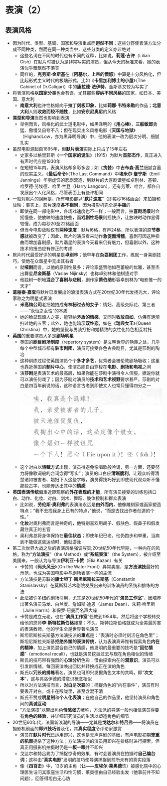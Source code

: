 # 表演（2）
## 表演风格
* 因为时代、类型、基调、国家和导演重点而**迥然不同**；这些分野使表演方法分成不同种类，然而在同一种类当中，这些分类的定义亦非绝对
  * 这些名词在不同的时代也有不同的诠释，比如说，**莉莲·吉许**（Lilian Gish）在默片时被认为是非常写实的演员，但从今天的标准来看，她的表演似乎飘飘然不落实
  * 同样的，**克劳斯·金斯基**在《**阿基尔，上帝的愤怒**》中算是十分风格化，但比起形式主义时代的极端形式，比如《**卡里加利博士的小屋**》（The Cabinet of Dr.Caligari）中的**康拉德·法伊特**，金斯基又较为写实了
* 将表演风格**以国家分类**也会有误，尤其那些**容纳不同风格**的国家，如日本、美国、意大利
  * **南意大利**也许性格倾向于**拉丁刻板印象**，比如**莉娜·韦特米勒**的作品；**北意大利**人则**收敛而较不随性**，比如**安东尼奥尼**的风格
* **类型和导演**当然也影响到表演
  * 举例而言，风格化的武士道电影中，如黑泽明的《**用心棒**》，**三船敏郎**勇猛、傲慢又自夸不凡；但在现实主义风格电影《**天国与地狱**》（HighandLow，亦为黑泽明导演）中，他的表演一改为层次分明、细腻扎实
* 虽然电影源起自1895年，但**默片表演**实际上只占了15年左右
  * 史家多以格里菲斯《**一个国家的诞生**》（1915）为默片**首部杰作**，真正进入有声时代应是1930年
  * 在短短15年内，表演风格却多彩多姿；如《**贪婪**》中**吉布森·高兰**细腻含蓄的现实主义，《**最后命令**》（The Last Command）中**埃米尔·詹宁斯**（Emil Jannings）华丽虚饰的悲剧营造，到默片的大喜剧谐星如卓别林、基顿、哈罗德·劳埃德、哈里·兰登（Harry Langdon），还有劳莱、哈台，都各自发展出个人化风格，尽管表面上有些许相同
* 一般对默片的误解是，所有电影都以“**默片速度**”（即每秒16格画面）来拍摄和放映；事实上，影片速度**各不相同**，因为摄影机完全是**手摇**的
  * 即使在同一部电影中，各场戏速度也不一样；一般而言，拍**喜剧场景**时会摇慢些，使放映的速度快些，而**戏剧性场景**则摇快点，让放映时动作显得较慢，成为每秒20至22格画面
  * 但当今电影放映仅有**两种速度**：默片l6格，有声24格，所以表演的原**节奏感**就被改变了；因此，默片的演员看来动作**急促而滑稽**，喜剧可因这种扭曲而增加喜剧感，默片谐星的表演今天看来仍有魅力，但喜剧以外，这种技术的扭曲应有修正的考虑
* 默片时代最受好评的明星是**卓别林**；他早年在**杂耍剧团**工作，练就一身喜剧技巧，使他在众谐星中无出其右者
  * 就**哑剧**而言，以他的原则性最多；评论家盛赞他如芭蕾般的优雅，甚至杰出舞星**尼金斯基**（Vaslav Nijinsky）也称卓别林和他棋逄对手
  * 他独树一帜地**混合了喜剧与悲剧**，剧作家**萧伯纳**形容卓别林为“电影惟一的天才”
* **葛丽泰·嘉宝**将默片已发展出的浪漫表演方式在20世纪30年代发扬光大，评论家称之为明星式表演
  * **米高梅公司**老把她拍成**有神秘过去的女子**：情妇、高级交际花、第三者——“永恒之女性”的本质
  * 她的脸显现惊人之美，能容纳**矛盾的情感**，又同时**收放自如**，仿佛有涟漪扫过她的五官；此外，她也能暗示**双性恋**，如在《**瑞典女王**》（Queen Christina）中，她的坚毅与男装打扮和她精致的女性化特色相互衬托
* **英国**的重要演员大多是**剧场明星**
  * 英国的**剧目剧场制度**（repertory system）是文明世界的艳羡之处，几乎每个中型城市都有**驻市剧团**，演员可接受各色古典剧目，尤其是莎剧的陶冶
  * 这种训练过程使英国演员个个**多才多艺**，优秀者会被伦敦剧场吸收；这里也靠近英国的**制片中心**，使演员能自由穿梭在**电影、剧场和电视**之间
  * 演**莎剧**是表演艺术的最高层，如果你能在莎剧中演得令人信服，据说你就可以演任何戏了；因为莎剧对演员的**技术和艺术视野**要求甚严，莎剧的对白是四百年前说的话，这种语言古老到即使文人也常只懂得四分之一
![](images/2023-04-19-19-22-27.png)
  * 这个对白以**诗赋方式**出现，演员得避免像唱歌般吟诵，另一方面，还要努力将像歌词般的台词念得“写实”；演员的口白应**清晰脆利**，让观众听得清楚诸如被害者、娼妇下人这些字眼，演员得技巧好到即使现代观众听不懂那些古字，也能传达出其中的**情感**
* **英国表演传统**偏重近距观察的**外在表现的才能**，所有演员接受的训练包括口白、动作、化妆、对白、剑术、舞蹈、肢体控制和群众表演
  * 比如说，**劳伦斯·奥利弗**的表演法永远是**由外而内**，他像雕刻家或画家塑造特点；“我不去找我身上已有的特点，”他说，“而是去找出作者创造的个性。”
  * **化妆**对奥利弗而言是神奇的，他特别喜欢用胡子、假肤色、假鼻子和假发藏住真正的五官
  * 奥利弗总将身体保持在**最佳状态**；即使年纪已老，他仍跑步和举重，当病到不能做这些运动时．他就游泳
* 笫二次世界大战之后的表演风格强调写实;20世纪50年代早期，一种内在的风格，称为“**方法演技**”（the Method）或“**系统表演**”（the System），被介绍至美国来，一般认为与导演**伊利亚·卡赞**（Elia Kazan）有关
  * 卡赞的《**码头风云**》（On the Water Front）异常卖座，是**方法演技**最好的示范，也成为美国电影中与剧场表演一样的主流
  * 方法演技是苏联的**康士坦丁·斯坦尼斯拉夫斯基**（Constantin Stanislavsky）在莫斯科艺术剧院发展出来的训练演员的系统和排练的方法
  * 此法被许多纽约剧场引用，尤其是20世纪50年代的“**演员工作室**”，因培养出著名演员马龙．白兰度、詹姆斯·迪恩（James Dean）、朱莉·哈里斯（Julie Harris）和保罗·纽曼而名声大噪
  * 卡赞是成立元老，也在“**演员工作室**”任教到1954年，然后将这个学校转交给他的恩师**李·斯特拉斯伯格**接掌；不久，斯特拉斯伯格就成为全美最厉害的表演教师，他的学生全是世界著名演员
  * 斯坦尼斯拉夫斯基方法演技派的**重点**是：“表演时必须时刻活在角色里”；斯坦尼斯拉夫斯基**拒绝外塑的表演传统**，认为表演真谛惟有探索角色**内在的精神**，加上演员混合自己的情感，他发明的最重要的技巧是“**回忆情感**”（emotional recall），也就是演员挖掘过去与现在角色相似的情绪
  * 斯氏的技巧带有强烈的**心理分析**色彩：借由探索内在的**潜意识**，演员可以引发新情绪，每回表演唤出回忆并转换成正在演的角色
  * 斯氏以**冗长的排练**著名，演员也可即兴发掘角色文本的共鸣，即“**次文本**”，这与弗洛伊德的潜意识概念相似
  * 所以对方法演技而言，**对白**是**次要**的；捕捉角色的“内在事件”，演员有时要丢开对白，或卡在喉咙里，甚至含混不清
  * 斯氏不赞成**明星制**和**个人化表演**；在他自己的作品里，他坚持演员和角色间的**真诚互动**
  * “方法演技”以带出角色**情感张力**著称，方法派的导演一般也相信演员得要有**角色的经验**，并详细研究演员的生活以塑造角色的细节
* 20世纪60年代，法国新浪潮的导演——尤其是**戈达尔**和**特吕弗**——将演员在摄影机前面的**即兴技巧**普及化，其**真实程度**令评论家激赏
  * 演员在**默片时代**已运用即兴，这也是无声喜剧的基础，有声电影初期**笨重的机器**扼杀了这种方法；方法演技派的演员用即兴在排练时进行探索，但真正用摄影机拍摄时仍是**一板一眼**并不即兴
  * 戈达尔和特吕弗为了捕捉惊奇的效果，有时会要演员在拍摄时**自己编台词**；这种由“**真实电影**”发明的技巧使导演捕捉到前所未有的真实段落
  * 像《**四百击**》中，13岁的主角（**让——皮埃尔·莱奥德**饰）被感化院中的心理医生诘问其家庭生活和性习惯，莱奥德由自已经验出发（他事前并不知问题），回答得坦白无心防